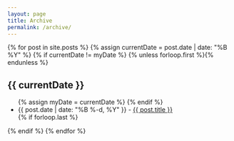 ```yaml
---
layout: page
title: Archive
permalink: /archive/
---
```


<!-- archive page code from http://chris.house/blog/building-a-simple-archive-page-with-jekyll -->

<section class="archive-post-list">

   {% for post in site.posts %}
       {% assign currentDate = post.date | date: "%B %Y" %}
       {% if currentDate != myDate %}
           {% unless forloop.first %}</ul>{% endunless %}
           <h2>{{ currentDate }}</h2>
           <ul>
           {% assign myDate = currentDate %}
       {% endif %}
       <li>
            <span>{{ post.date | date: "%B %-d, %Y" }}</span> - 
            <a href="{{ post.url }}">{{ post.title }}</a>
       </li>
       {% if forloop.last %}</ul>{% endif %}
   {% endfor %}

</section>
